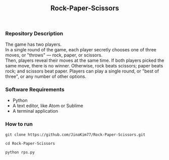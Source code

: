 <h2 align="center">
    Rock-Paper-Scissors
</h2>
<br>

### Repository Description
The game has two players.<br> In a single round of the game, each player secretly chooses one of three moves, or "throws" — rock, paper, or scissors.<br> Then, players reveal their moves at the same time. If both players picked the same move, there is no winner. Otherwise, rock beats scissors; paper beats rock; and scissors beat paper. Players can play a single round, or "best of three", or any number of other options.

### Software Requirements
- Python
- A text editor, like Atom or Sublime
- A terminal application<br>

### How to run
`git clone https://github.com/JinaKim77/Rock-Paper-Scissors.git`<br>

`cd Rock-Paper-Scissors`<br>

`python rps.py`<br>
